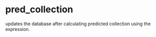 pred_collection
===============

updates the database after calculating predicted collection using the expression.

